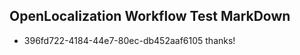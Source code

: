 ## OpenLocalization Workflow Test MarkDown
* 396fd722-4184-44e7-80ec-db452aaf6105 thanks!

<!--HONumber=Jul16_HO3-->


